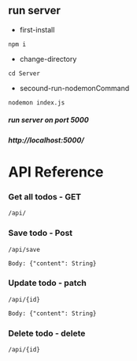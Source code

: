 ## run server 

- first-install
```
npm i

```

- change-directory
```
cd Server

```

- secound-run-nodemonCommand
```
nodemon index.js

```
##### run server on port 5000
##### http://localhost:5000/


# API Reference

### Get all todos - GET
```
/api/

```

### Save todo - Post
```
/api/save

```
```Body: {"content": String}```


### Update todo - patch
```
/api/{id}

```
```Body: {"content": String}```

### Delete todo - delete
```
/api/{id}

```
